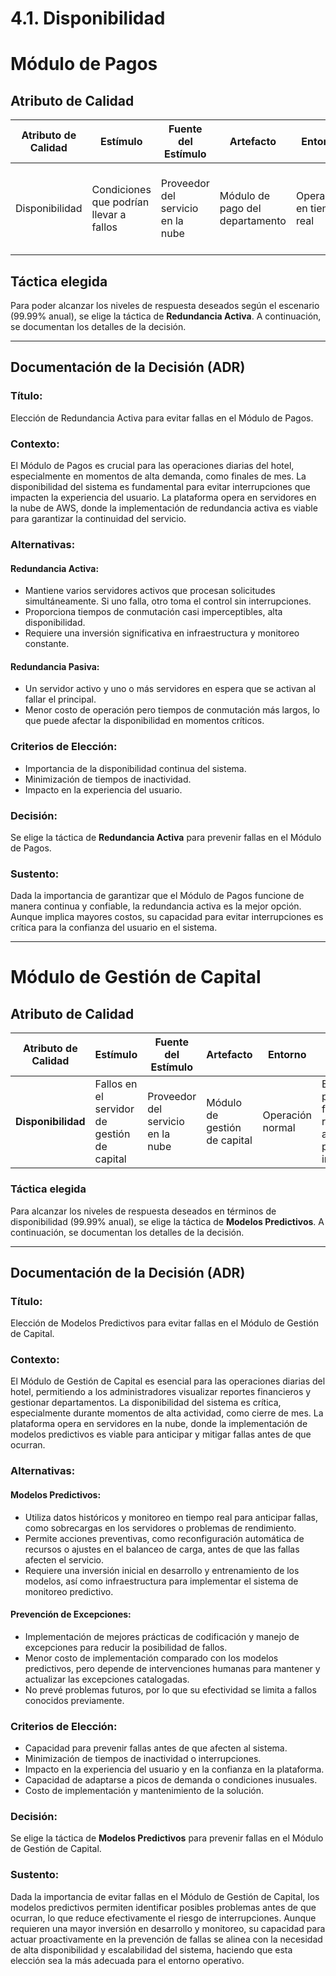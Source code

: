 # 4.1. Disponibilidad

# Módulo de Pagos

## Atributo de Calidad

| **Atributo de Calidad** | **Estímulo**                              | **Fuente del Estímulo**        | **Artefacto**                    | **Entorno**         | **Respuesta**                                                                         | **Medida de Respuesta**                                  |
|-------------------------|-------------------------------------------|--------------------------------|----------------------------------|--------------------|---------------------------------------------------------------------------------------|----------------------------------------------------------|
| Disponibilidad           | Condiciones que podrían llevar a fallos   | Proveedor del servicio en la nube | Módulo de pago del departamento | Operación en tiempo real | El sistema activa automáticamente un servidor secundario en caso de fallo del servidor principal | El sistema debe estar disponible el 99.99% del tiempo |

## Táctica elegida

Para poder alcanzar los niveles de respuesta deseados según el escenario (99.99% anual), se elige la táctica de **Redundancia Activa**. A continuación, se documentan los detalles de la decisión.

---

## Documentación de la Decisión (ADR)

### Título: 
Elección de Redundancia Activa para evitar fallas en el Módulo de Pagos.

### Contexto:

El Módulo de Pagos es crucial para las operaciones diarias del hotel, especialmente en momentos de alta demanda, como finales de mes. La disponibilidad del sistema es fundamental para evitar interrupciones que impacten la experiencia del usuario. La plataforma opera en servidores en la nube de AWS, donde la implementación de redundancia activa es viable para garantizar la continuidad del servicio.

### Alternativas:

#### Redundancia Activa:
- Mantiene varios servidores activos que procesan solicitudes simultáneamente. Si uno falla, otro toma el control sin interrupciones.
- Proporciona tiempos de conmutación casi imperceptibles, alta disponibilidad.
- Requiere una inversión significativa en infraestructura y monitoreo constante.

#### Redundancia Pasiva:
- Un servidor activo y uno o más servidores en espera que se activan al fallar el principal.
- Menor costo de operación pero tiempos de conmutación más largos, lo que puede afectar la disponibilidad en momentos críticos.

### Criterios de Elección:
- Importancia de la disponibilidad continua del sistema.
- Minimización de tiempos de inactividad.
- Impacto en la experiencia del usuario.

### Decisión:
Se elige la táctica de **Redundancia Activa** para prevenir fallas en el Módulo de Pagos.

### Sustento:
Dada la importancia de garantizar que el Módulo de Pagos funcione de manera continua y confiable, la redundancia activa es la mejor opción. Aunque implica mayores costos, su capacidad para evitar interrupciones es crítica para la confianza del usuario en el sistema.

---

# Módulo de Gestión de Capital

## Atributo de Calidad

| **Atributo de Calidad** | **Estímulo**                                   | **Fuente del Estímulo**        | **Artefacto**                    | **Entorno**         | **Respuesta**                                                                         | **Medida de Respuesta**                                  |
|-------------------------|------------------------------------------------|--------------------------------|----------------------------------|--------------------|---------------------------------------------------------------------------------------|----------------------------------------------------------|
| **Disponibilidad**      | Fallos en el servidor de gestión de capital    | Proveedor del servicio en la nube | Módulo de gestión de capital     | Operación normal    | El sistema predice posibles fallas y ajusta recursos automáticamente para prevenir interrupciones | El sistema debe estar disponible el 99.99% del tiempo    |

### Táctica elegida

Para alcanzar los niveles de respuesta deseados en términos de disponibilidad (99.99% anual), se elige la táctica de **Modelos Predictivos**. A continuación, se documentan los detalles de la decisión.

---

## Documentación de la Decisión (ADR)

### Título:
Elección de Modelos Predictivos para evitar fallas en el Módulo de Gestión de Capital.

### Contexto:
El Módulo de Gestión de Capital es esencial para las operaciones diarias del hotel, permitiendo a los administradores visualizar reportes financieros y gestionar departamentos. La disponibilidad del sistema es crítica, especialmente durante momentos de alta actividad, como cierre de mes. La plataforma opera en servidores en la nube, donde la implementación de modelos predictivos es viable para anticipar y mitigar fallas antes de que ocurran.

### Alternativas:

#### Modelos Predictivos:
- Utiliza datos históricos y monitoreo en tiempo real para anticipar fallas, como sobrecargas en los servidores o problemas de rendimiento.
- Permite acciones preventivas, como reconfiguración automática de recursos o ajustes en el balanceo de carga, antes de que las fallas afecten el servicio.
- Requiere una inversión inicial en desarrollo y entrenamiento de los modelos, así como infraestructura para implementar el sistema de monitoreo predictivo.

#### Prevención de Excepciones:
- Implementación de mejores prácticas de codificación y manejo de excepciones para reducir la posibilidad de fallos.
- Menor costo de implementación comparado con los modelos predictivos, pero depende de intervenciones humanas para mantener y actualizar las excepciones catalogadas.
- No prevé problemas futuros, por lo que su efectividad se limita a fallos conocidos previamente.

### Criterios de Elección:
- Capacidad para prevenir fallas antes de que afecten al sistema.
- Minimización de tiempos de inactividad o interrupciones.
- Impacto en la experiencia del usuario y en la confianza en la plataforma.
- Capacidad de adaptarse a picos de demanda o condiciones inusuales.
- Costo de implementación y mantenimiento de la solución.

### Decisión:
Se elige la táctica de **Modelos Predictivos** para prevenir fallas en el Módulo de Gestión de Capital.

### Sustento:
Dada la importancia de evitar fallas en el Módulo de Gestión de Capital, los modelos predictivos permiten identificar posibles problemas antes de que ocurran, lo que reduce efectivamente el riesgo de interrupciones. Aunque requieren una mayor inversión en desarrollo y monitoreo, su capacidad para actuar proactivamente en la prevención de fallas se alinea con la necesidad de alta disponibilidad y escalabilidad del sistema, haciendo que esta elección sea la más adecuada para el entorno operativo.


